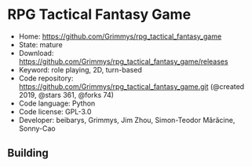 # RPG Tactical Fantasy Game

- Home: https://github.com/Grimmys/rpg_tactical_fantasy_game
- State: mature
- Download: https://github.com/Grimmys/rpg_tactical_fantasy_game/releases
- Keyword: role playing, 2D, turn-based
- Code repository: https://github.com/Grimmys/rpg_tactical_fantasy_game.git (@created 2019, @stars 361, @forks 74)
- Code language: Python
- Code license: GPL-3.0
- Developer: beibarys, Grimmys, Jim Zhou, Simon-Teodor Mărăcine, Sonny-Cao

## Building
